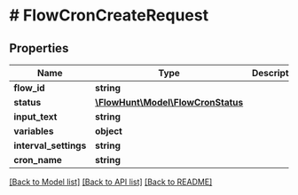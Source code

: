 # # FlowCronCreateRequest

## Properties

Name | Type | Description | Notes
------------ | ------------- | ------------- | -------------
**flow_id** | **string** |  |
**status** | [**\FlowHunt\Model\FlowCronStatus**](FlowCronStatus.md) |  |
**input_text** | **string** |  | [optional]
**variables** | **object** |  | [optional]
**interval_settings** | **string** |  |
**cron_name** | **string** |  |

[[Back to Model list]](../../README.md#models) [[Back to API list]](../../README.md#endpoints) [[Back to README]](../../README.md)
